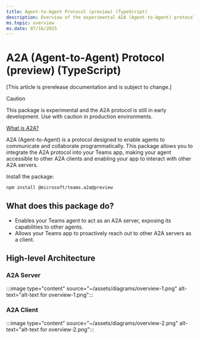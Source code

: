 ```yaml
---
title: Agent-to-Agent Protocol (preview) (TypeScript)
description: Overview of the experimental A2A (Agent-to-Agent) protocol for enabling programmatic communication between AI agents.
ms.topic: overview
ms.date: 07/16/2025
---
```


# A2A (Agent-to-Agent) Protocol (preview) (TypeScript)

[This article is prerelease documentation and is subject to change.]

> [!CAUTION]
> This package is experimental and the A2A protocol is still in early development. Use with caution in production environments.

[What is A2A?](https://a2a-protocol.org/)

A2A (Agent-to-Agent) is a protocol designed to enable agents to communicate and collaborate programmatically. This package allows you to integrate the A2A protocol into your Teams app, making your agent accessible to other A2A clients and enabling your app to interact with other A2A servers.

Install the package:

```bash
npm install @microsoft/teams.a2a@preview
```

## What does this package do?

-   Enables your Teams agent to act as an A2A server, exposing its capabilities to other agents.
-   Allows your Teams app to proactively reach out to other A2A servers as a client.

## High-level Architecture

### A2A Server
:::image type="content" source="~/assets/diagrams/overview-1.png" alt-text="alt-text for overview-1.png":::

### A2A Client

:::image type="content" source="~/assets/diagrams/overview-2.png" alt-text="alt-text for overview-2.png":::